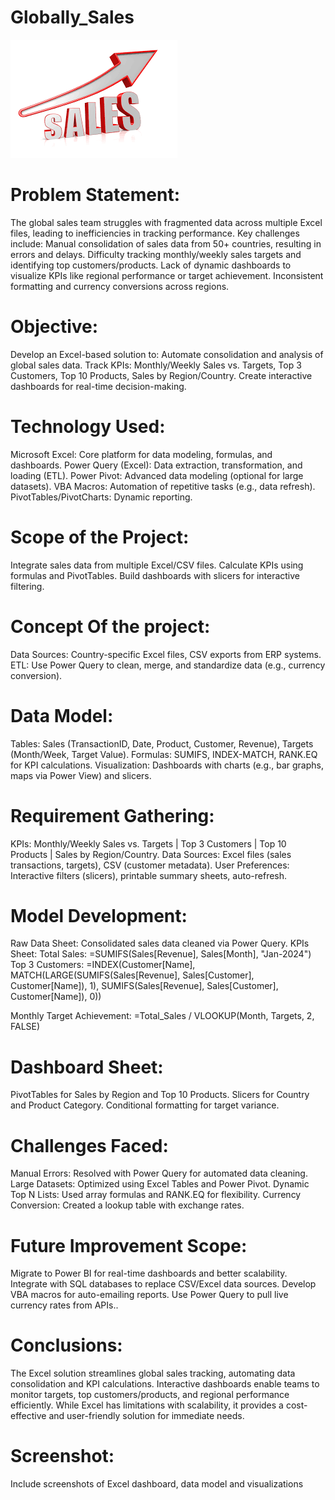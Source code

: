 # Globally_Sales
![intro](https://github.com/Abhishekshaw2002/Globally_Sales/blob/42ed009c3b65b9a9f361eca9cd5290a47eea6853/img_used/sales.png)

# Problem Statement:
The global sales team struggles with fragmented data across multiple Excel files, leading to inefficiencies in tracking performance. Key challenges include:
Manual consolidation of sales data from 50+ countries, resulting in errors and delays.
Difficulty tracking monthly/weekly sales targets and identifying top customers/products.
Lack of dynamic dashboards to visualize KPIs like regional performance or target achievement.
Inconsistent formatting and currency conversions across regions.

#  Objective:
Develop an Excel-based solution to:
Automate consolidation and analysis of global sales data.
Track KPIs: Monthly/Weekly Sales vs. Targets, Top 3 Customers, Top 10 Products, Sales by Region/Country.
Create interactive dashboards for real-time decision-making.

#  Technology Used:
Microsoft Excel: Core platform for data modeling, formulas, and dashboards.
Power Query (Excel): Data extraction, transformation, and loading (ETL).
Power Pivot: Advanced data modeling (optional for large datasets).
VBA Macros: Automation of repetitive tasks (e.g., data refresh).
PivotTables/PivotCharts: Dynamic reporting.

#  Scope of the Project:
Integrate sales data from multiple Excel/CSV files.
Calculate KPIs using formulas and PivotTables.
Build dashboards with slicers for interactive filtering.

# Concept Of the project:
Data Sources: Country-specific Excel files, CSV exports from ERP systems.
ETL: Use Power Query to clean, merge, and standardize data (e.g., currency conversion).

# Data Model:
Tables: Sales (TransactionID, Date, Product, Customer, Revenue), Targets (Month/Week, Target Value).
Formulas: SUMIFS, INDEX-MATCH, RANK.EQ for KPI calculations.
Visualization: Dashboards with charts (e.g., bar graphs, maps via Power View) and slicers.

#  Requirement Gathering:
KPIs:
Monthly/Weekly Sales vs. Targets | Top 3 Customers | Top 10 Products | Sales by Region/Country.
Data Sources: Excel files (sales transactions, targets), CSV (customer metadata).
User Preferences: Interactive filters (slicers), printable summary sheets, auto-refresh.

#  Model Development:
Raw Data Sheet: Consolidated sales data cleaned via Power Query.
KPIs Sheet:
Total Sales: =SUMIFS(Sales[Revenue], Sales[Month], "Jan-2024")
Top 3 Customers:
=INDEX(Customer[Name], MATCH(LARGE(SUMIFS(Sales[Revenue], Sales[Customer], Customer[Name]), 1),
SUMIFS(Sales[Revenue], Sales[Customer], Customer[Name]), 0))

Monthly Target Achievement: =Total_Sales / VLOOKUP(Month, Targets, 2, FALSE)

# Dashboard Sheet:
PivotTables for Sales by Region and Top 10 Products.
Slicers for Country and Product Category.
Conditional formatting for target variance.

#  Challenges Faced:
Manual Errors: Resolved with Power Query for automated data cleaning.
Large Datasets: Optimized using Excel Tables and Power Pivot.
Dynamic Top N Lists: Used array formulas and RANK.EQ for flexibility.
Currency Conversion: Created a lookup table with exchange rates.

#  Future Improvement Scope:
Migrate to Power BI for real-time dashboards and better scalability.
Integrate with SQL databases to replace CSV/Excel data sources.
Develop VBA macros for auto-emailing reports.
Use Power Query to pull live currency rates from APIs..

#  Conclusions:
The Excel solution streamlines global sales tracking, automating data consolidation and KPI calculations. Interactive dashboards enable teams to monitor targets, top customers/products, and regional performance efficiently. While Excel has limitations with scalability, it provides a cost-effective and user-friendly solution for immediate needs.

# Screenshot:
Include screenshots of Excel dashboard, data model and visualizations 

